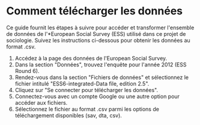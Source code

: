 # Comment télécharger les données
Ce guide fournit les étapes à suivre pour accéder et transformer l'ensemble de données de l'*European Social Survey (ESS) utilisé dans ce projet de sociologie. 
Suivez les instructions ci-dessous pour obtenir les données au format .csv.

1) Accédez à la page des données de l'European Social Survey.
2) Dans la section "Données", trouvez l'enquête pour l'année 2012 (ESS Round 6).
3) Rendez-vous dans la section "Fichiers de données" et sélectionnez le fichier intitulé "ESS6-integrated-Data file, edition 2.5".
4) Cliquez sur "Se connecter pour télécharger les données".
5) Connectez-vous avec un compte Google ou une autre option pour accéder aux fichiers.
6) Sélectionnez le fichier au format .csv parmi les options de téléchargement disponibles (sav, dta, csv).
